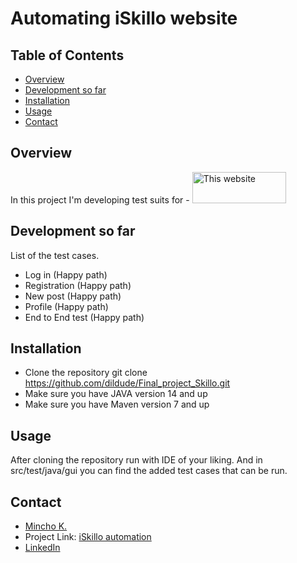 # Automating iSkillo website

## Table of Contents
- [Overview](#overview)
- [Development so far](#developmentsofar)
- [Installation](#installation)
- [Usage](#usage)
- [Contact](#contact)

## Overview
In this project I'm developing test suits for - <a href="http://training.skillo-bg.com:4200/">
<img alt="This website" height="50" src="http://training.skillo-bg.com:4200/assets/Iskillo-logo.png" width="150"/>
</a>



## Development so far
List of the test cases.
- Log in (Happy path)
- Registration (Happy path)
- New post (Happy path)
- Profile (Happy path)
- End to End test (Happy path)

## Installation

- Clone the repository
git clone https://github.com/dildude/Final_project_Skillo.git
- Make sure you have JAVA version 14 and up
- Make sure you have Maven version 7 and up

## Usage

After cloning the repository run with IDE of your liking.
And in src/test/java/gui you can find the added test cases that can be run.

## Contact

- [Mincho K.](mailto:mincho.qa.kuzmanov@gmail.com)
- Project Link: [iSkillo automation](https://github.com/dildude/Final_project_Skillo)
- [LinkedIn](https://www.linkedin.com/in/mincho-k-1997b212a/)

